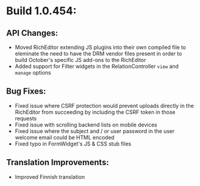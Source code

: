 # Build 1.0.454:

## API Changes:
- Moved RichEditor extending JS plugins into their own compiled file to eleminate the need to have the DRM vendor files present in order to build October's specific JS add-ons to the RichEditor
- Added support for Filter widgets in the RelationController `view` and `manage` options

## Bug Fixes:
- Fixed issue where CSRF protection would prevent uploads directly in the RichEditor from succeeding by including the CSRF token in those requests
- Fixed issue with scrolling backend lists on mobile devices
- Fixed issue where the subject and / or user password in the user welcome email could be HTML encoded
- Fixed typo in FormWidget's JS & CSS stub files

## Translation Improvements:
- Improved Finnish translation